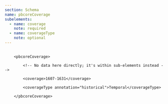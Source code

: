 ```yaml
---
section: Schema
name: pbcoreCoverage
subelements:
  - name: coverage
    note: required
  - name: coverageType
    note: optional
---
```

<pre>
  <code>
	&lt;pbcoreCoverage&gt;<br>
   		&lt;!-- No data here directly; it's within sub-elements instead --&gt;<br>
    	&lt;coverage&gt;1607-1631&lt;/coverage&gt;<br>
    	&lt;coverageType annotation=&quot;historical&quot;&gt;Temporal&lt;/coverageType&gt;<br>
	&lt;/pbcoreCoverage&gt;
  </code>
</pre>
